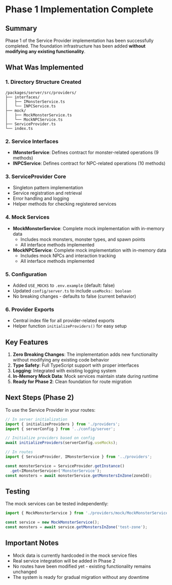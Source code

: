 # Phase 1 Implementation Complete

## Summary

Phase 1 of the Service Provider implementation has been successfully completed. The foundation infrastructure has been added **without modifying any existing functionality**.

## What Was Implemented

### 1. Directory Structure Created
```
/packages/server/src/providers/
├── interfaces/
│   ├── IMonsterService.ts
│   └── INPCService.ts
├── mock/
│   ├── MockMonsterService.ts
│   └── MockNPCService.ts
├── ServiceProvider.ts
└── index.ts
```

### 2. Service Interfaces
- **IMonsterService**: Defines contract for monster-related operations (9 methods)
- **INPCService**: Defines contract for NPC-related operations (10 methods)

### 3. ServiceProvider Core
- Singleton pattern implementation
- Service registration and retrieval
- Error handling and logging
- Helper methods for checking registered services

### 4. Mock Services
- **MockMonsterService**: Complete mock implementation with in-memory data
  - Includes mock monsters, monster types, and spawn points
  - All interface methods implemented
- **MockNPCService**: Complete mock implementation with in-memory data
  - Includes mock NPCs and interaction tracking
  - All interface methods implemented

### 5. Configuration
- Added `USE_MOCKS` to `.env.example` (default: false)
- Updated `config/server.ts` to include `useMocks: boolean`
- No breaking changes - defaults to false (current behavior)

### 6. Provider Exports
- Central index file for all provider-related exports
- Helper function `initializeProviders()` for easy setup

## Key Features

1. **Zero Breaking Changes**: The implementation adds new functionality without modifying any existing code behavior
2. **Type Safety**: Full TypeScript support with proper interfaces
3. **Logging**: Integrated with existing logging system
4. **In-Memory Mock Data**: Mock services maintain state during runtime
5. **Ready for Phase 2**: Clean foundation for route migration

## Next Steps (Phase 2)

To use the Service Provider in your routes:

```typescript
// In server initialization
import { initializeProviders } from './providers';
import { serverConfig } from '../config/server';

// Initialize providers based on config
await initializeProviders(serverConfig.useMocks);

// In routes
import { ServiceProvider, IMonsterService } from '../providers';

const monsterService = ServiceProvider.getInstance()
  .get<IMonsterService>('MonsterService');
const monsters = await monsterService.getMonstersInZone(zoneId);
```

## Testing

The mock services can be tested independently:
```typescript
import { MockMonsterService } from './providers/mock/MockMonsterService';

const service = new MockMonsterService();
const monsters = await service.getMonstersInZone('test-zone');
```

## Important Notes

- Mock data is currently hardcoded in the mock service files
- Real service integration will be added in Phase 2
- No routes have been modified yet - existing functionality remains unchanged
- The system is ready for gradual migration without any downtime